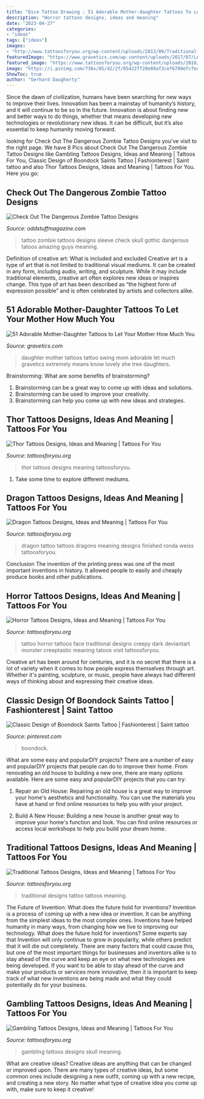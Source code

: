 ```yaml
---
title: "Dice Tattoo Drawing : 51 Adorable Mother-daughter Tattoos To Let Your Mother How Much You"
description: "Horror tattoos designs, ideas and meaning"
date: "2023-04-27"
categories:
- "ideas"
tags: ["ideas"]
images:
- "http://www.tattoosforyou.org/wp-content/uploads/2013/09/Traditional-Tattoo-Designs.jpg"
featuredImage: "https://www.gravetics.com/wp-content/uploads/2017/07/Lovely-Mother-Daughter-On-Swing.jpg"
featured_image: "https://www.tattoosforyou.org/wp-content/uploads/2016/02/Gambling-Skull-Tattoos.jpg"
image: "https://i.pinimg.com/736x/85/42/2f/85422ff20e89af3cef6780efcfed07bc.jpg"
ShowToc: true
author: "Gerhard Daugherty"
---
```



Since the dawn of civilization, humans have been searching for new ways to improve their lives. Innovation has been a mainstay of humanity’s history, and it will continue to be so in the future. Innovation is about finding new and better ways to do things, whether that means developing new technologies or revolutionary new ideas. It can be difficult, but it’s also essential to keep humanity moving forward.

	

		
looking for Check Out The Dangerous Zombie Tattoo Designs you've visit to the right page. We have 8 Pics about Check Out The Dangerous Zombie Tattoo Designs like Gambling Tattoos Designs, Ideas and Meaning | Tattoos For You, Classic Design of Boondock Saints Tattoo | Fashionterest | Saint tattoo and also Thor Tattoos Designs, Ideas and Meaning | Tattoos For You. Here you go:
		
    
## Check Out The Dangerous Zombie Tattoo Designs

<img loading=lazy src="https://oddstuffmagazine.com/wp-content/uploads/2013/08/zombie-tattoo-designs-7-535x800.jpg" onerror="this.onerror=null;this.src='https://tse3.mm.bing.net/th?id=OIP.MuDlYGKzsB-3qapQ9IfngQHaLE&amp;pid=15.1';" alt="Check Out The Dangerous Zombie Tattoo Designs">

_Source: oddstuffmagazine.com_

>tattoo zombie tattoos designs sleeve check skull gothic dangerous tatoos amazing guys meaning. 

	

Definition of creative art: What is included and excluded
Creative art is a type of art that is not limited to traditional visual mediums. It can be created in any form, including audio, writing, and sculpture. While it may include traditional elements, creative art often explores new ideas or inspires change. This type of art has been described as “the highest form of expression possible” and is often celebrated by artists and collectors alike.

    
## 51 Adorable Mother-Daughter Tattoos To Let Your Mother How Much You

<img loading=lazy src="https://www.gravetics.com/wp-content/uploads/2017/07/Lovely-Mother-Daughter-On-Swing.jpg" onerror="this.onerror=null;this.src='https://tse1.mm.bing.net/th?id=OIP.f_7E3ekOFlpSZIofkrH-_gHaJ4&amp;pid=15.1';" alt="51 Adorable Mother-Daughter Tattoos to Let Your Mother How Much You">

_Source: gravetics.com_

>daughter mother tattoos tattoo swing mom adorable let much gravetics extremely means know lovely she tree daughters. 

	

Brainstorming: What are some benefits of brainstorming?
1. Brainstorming can be a great way to come up with ideas and solutions.
2. Brainstorming can be used to improve your creativity.
3. Brainstorming can help you come up with new ideas and strategies.

    
## Thor Tattoos Designs, Ideas And Meaning | Tattoos For You

<img loading=lazy src="https://www.tattoosforyou.org/wp-content/uploads/2016/02/Thor-Tattoos.jpg" onerror="this.onerror=null;this.src='https://tse4.mm.bing.net/th?id=OIP.5Rz_KgzmgdkR9OxguPW2jgAAAA&amp;pid=15.1';" alt="Thor Tattoos Designs, Ideas and Meaning | Tattoos For You">

_Source: tattoosforyou.org_

>thor tattoos designs meaning tattoosforyou. 

	

1. Take some time to explore different mediums.

    
## Dragon Tattoos Designs, Ideas And Meaning | Tattoos For You

<img loading=lazy src="http://www.tattoosforyou.org/wp-content/uploads/2013/09/Tattoos-of-Dragons-768x1024.jpg" onerror="this.onerror=null;this.src='https://tse3.mm.bing.net/th?id=OIP.q4kgPFecNDJ3zL9K9V9_nAHaJ4&amp;pid=15.1';" alt="Dragon Tattoos Designs, Ideas and Meaning | Tattoos For You">

_Source: tattoosforyou.org_

>dragon tattoo tattoos dragons meaning designs finished ronda weiss tattoosforyou. 

	

Conclusion
The invention of the printing press was one of the most important inventions in history. It allowed people to easily and cheaply produce books and other publications.

    
## Horror Tattoos Designs, Ideas And Meaning | Tattoos For You

<img loading=lazy src="https://www.tattoosforyou.org/wp-content/uploads/2016/03/Traditional-Horror-Tattoos.jpg" onerror="this.onerror=null;this.src='https://tse3.mm.bing.net/th?id=OIP.QxINHwO4Yq6qbYWqP45gaAHaJ4&amp;pid=15.1';" alt="Horror Tattoos Designs, Ideas and Meaning | Tattoos For You">

_Source: tattoosforyou.org_

>tattoo horror tattoos face traditional designs creepy dark deviantart monster creeptastic meaning tatoos visit tattoosforyou. 

	

Creative art has been around for centuries, and it is no secret that there is a lot of variety when it comes to how people express themselves through art. Whether it's painting, sculpture, or music, people have always had different ways of thinking about and expressing their creative ideas.

    
## Classic Design Of Boondock Saints Tattoo | Fashionterest | Saint Tattoo

<img loading=lazy src="https://i.pinimg.com/736x/85/42/2f/85422ff20e89af3cef6780efcfed07bc.jpg" onerror="this.onerror=null;this.src='https://tse3.mm.bing.net/th?id=OIP.nswq5jExSmkXmKTcB8p3zQHaJ3&amp;pid=15.1';" alt="Classic Design of Boondock Saints Tattoo | Fashionterest | Saint tattoo">

_Source: pinterest.com_

>boondock. 

	

What are some easy and popularDIY projects?
There are a number of easy and popularDIY projects that people can do to improve their home. From renovating an old house to building a new one, there are many options available. Here are some easy and popularDIY projects that you can try:
1. Repair an Old House: Repairing an old house is a great way to improve your home's aesthetics and functionality. You can use the materials you have at hand or find online resources to help you with your project.

2. Build A New House: Building a new house is another great way to improve your home's function and look. You can find online resources or access local workshops to help you build your dream home.

    
## Traditional Tattoos Designs, Ideas And Meaning | Tattoos For You

<img loading=lazy src="http://www.tattoosforyou.org/wp-content/uploads/2013/09/Traditional-Tattoo-Designs.jpg" onerror="this.onerror=null;this.src='https://tse1.mm.bing.net/th?id=OIP.7s1q7SYMB649yRVXxD6YnAHaJ3&amp;pid=15.1';" alt="Traditional Tattoos Designs, Ideas and Meaning | Tattoos For You">

_Source: tattoosforyou.org_

>traditional designs tattoo tattoos meaning. 

	

The Future of Invention: What does the future hold for inventions?
Invention is a process of coming up with a new idea or invention. It can be anything from the simplest ideas to the most complex ones. Inventions have helped humanity in many ways, from changing how we live to improving our technology. What does the future hold for inventions? Some experts say that Invention will only continue to grow in popularity, while others predict that it will die out completely. There are many factors that could cause this, but one of the most important things for businesses and inventors alike is to stay ahead of the curve and keep an eye on what new technologies are being developed. If you want to be able to stay ahead of the curve and make your products or services more innovative, then it is important to keep track of what new inventions are being made and what they could potentially do for your business.

    
## Gambling Tattoos Designs, Ideas And Meaning | Tattoos For You

<img loading=lazy src="https://www.tattoosforyou.org/wp-content/uploads/2016/02/Gambling-Skull-Tattoos.jpg" onerror="this.onerror=null;this.src='https://tse4.mm.bing.net/th?id=OIP.HXDq4NyodV4HwOpOXjaBagAAAA&amp;pid=15.1';" alt="Gambling Tattoos Designs, Ideas and Meaning | Tattoos For You">

_Source: tattoosforyou.org_

>gambling tattoos designs skull meaning. 

	

What are creative ideas?
Creative ideas are anything that can be changed or improved upon. There are many types of creative ideas, but some common ones include designing a new outfit, coming up with a new recipe, and creating a new story. No matter what type of creative idea you come up with, make sure to keep it creative!

